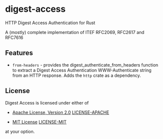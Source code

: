 # digest-access
HTTP Digest Access Authentication for Rust

A (mostly) complete implementation of ITEF RFC2069, RFC2617 and RFC7616

Features
---

* `from-headers` - provides the digest_authenticate_from_headers function to 
  extract a Digest Access Authentication WWW-Authenticate string from an HTTP
  response. Adds the `http` crate as a dependency.

License
---
Digest Access is licensed under either of

* [Apache License, Version 2.0](https://www.apache.org/licenses/LICENSE-2.0)
  [LICENSE-APACHE](LICENSE-APACHE)

* [MIT License](https://opensource.org/licenses/MIT)
  [LICENSE-MIT](LICENSE-MIT)

at your option.
